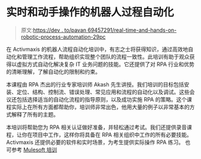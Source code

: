 # 实时和动手操作的机器人过程自动化

> 原文:[https://dev . to/pavan 69457291/real-time-and-hands-on-robotic-process-automation-29pc](https://dev.to/pavan69457291/real-time-and-hands-on-robotic-process-automation-29pc)

在 Activmaxis 的机器人流程自动化培训中，有志之士将获得知识，通过高效地自动化和管理工作流程，帮助组织实现整个团队的流程一致性。此培训有助于观众获得以虚拟方式自动化解决复杂 IT 业务问题的技能。它还提供了对 RPA 行业和优势的清晰理解，了解自动化的限制和约束。

本课程由 RPA 杰出的行业专家培训师 Akash 先生讲授。我们培训的目标包括安装、定位、结构、控制流、错误处理、常见应用和流程的自动化以及调试。这些会议还包括选择适当的自动化流程的指导原则，以及成功实施 RPA 的策略。这个课程实际上在所有方面都帮助你，培训师非常出色，他用大量的例子以非常基本的方式解释了所有的主题。

本培训将帮助您为 RPA 相关认证做好准备，并轻松通过考试。我们还提供录音课程，让你在项目中工作，这样你将具备在 RPA 相关组织中工作的所有必要技能。Activmaxis 还提供必要的软件和实时场景，为考生提供实际操作 RPA 练习。
也可参考 [Mulesoft 培训](http://eazyonlinetraining.com/mulesoft.html)